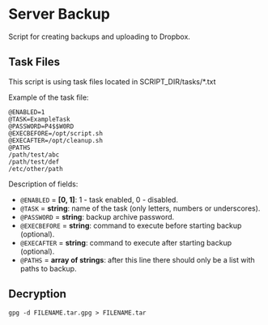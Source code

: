 # Server Backup

Script for creating backups and uploading to Dropbox.

## Task Files

This script is using task files located in
SCRIPT_DIR/tasks/*.txt

Example of the task file:
```
@ENABLED=1
@TASK=ExampleTask
@PASSWORD=P4$$W0RD
@EXECBEFORE=/opt/script.sh
@EXECAFTER=/opt/cleanup.sh
@PATHS
/path/test/abc
/path/test/def
/etc/other/path
```

Description of fields:

* `@ENABLED` = **[0, 1]**: 1 - task enabled, 0 - disabled.
* `@TASK` = **string**: name of the task (only letters, numbers or underscores).
* `@PASSWORD` = **string**: backup archive password.
* `@EXECBEFORE` = **string**: command to execute before starting backup (optional).
* `@EXECAFTER` = **string**: command to execute after starting backup (optional).
* `@PATHS` = **array of strings**: after this line there should only be a list with paths to backup.

## Decryption

```
gpg -d FILENAME.tar.gpg > FILENAME.tar
```
